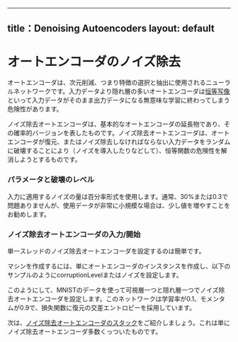 - - -
title：Denoising Autoencoders
layout: default
---

# オートエンコーダのノイズ除去

オートエンコーダは、次元削減、つまり特徴の選択と抽出に使用されるニューラルネットワークです。入力データより隠れ層の多いオートエンコーダは[恒等写像](https://ja.wikipedia.org/wiki/%E6%81%92%E7%AD%89%E5%86%99%E5%83%8F)といって入力データがそのまま出力データになる無意味な学習に終わってしまう危険性があります。 

ノイズ除去オートエンコーダは、基本的なオートエンコーダの延長物であり、その確率的バージョンを表したものです。ノイズ除去オートエンコーダは、オートエンコーダが復元、またはノイズ除去しなければならない入力データをランダムに破壊することにより（ノイズを導入したりなどして）、恒等関数の危険性を解消しようとするものです。 

### パラメータと破壊のレべル 

入力に適用するノイズの量は百分率形式を使用します。通常、30%または0.3で問題ありませんが、使用データが非常に小規模な場合は、少し値を増やすことをお勧めします。

### ノイズ除去オートエンコーダの入力/開始

単一スレッドのノイズ除去オートエンコーダを設定するのは簡単です。 

マシンを作成するには、単にオートエンコーダのインスタンスを作成し、以下のサンプルのようにcorruptionLevelまたはノイズを設定します。

<script src="http://gist-it.appspot.com/https://github.com/deeplearning4j/dl4j-examples/blob/master/src/main/java/org/deeplearning4j/examples/autoencoder/StackedAutoEncoderMnistExample.java?slice=24:96"></script>

このようにして、MNISTのデータを使って可視層一つと隠れ層一つでノイズ除去オートエンコーダを設定します。このネットワークは学習率が0.1、モメンタムが0.9で、損失関数に復元の交差エントロピーを採用しています。 

次は、[ノイズ除去オートエンコーダのスタック](./stackeddenoisingautoencoder.html)をご紹介しましょう。これは単にノイズ除去オートエンコーダ多数くっついたものです。
